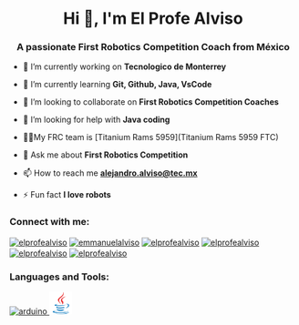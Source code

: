 <h1 align="center">Hi 👋, I'm El Profe Alviso</h1>
<h3 align="center">A passionate First Robotics Competition Coach from México</h3>

- 🔭 I’m currently working on **Tecnologico de Monterrey**

- 🌱 I’m currently learning **Git, Github, Java, VsCode**

- 👯 I’m looking to collaborate on **First Robotics Competition Coaches**

- 🤝 I’m looking for help with **Java coding**

- 👨‍💻My FRC team is [Titanium Rams 5959](Titanium Rams 5959 FTC)

- 💬 Ask me about **First Robotics Competition**

- 📫 How to reach me **alejandro.alviso@tec.mx**

- ⚡ Fun fact **I love robots**

<h3 align="left">Connect with me:</h3>
<p align="left">
<a href="https://twitter.com/elprofealviso" target="blank"><img align="center" src="https://raw.githubusercontent.com/rahuldkjain/github-profile-readme-generator/master/src/images/icons/Social/twitter.svg" alt="elprofealviso" height="30" width="40" /></a>
<a href="https://linkedin.com/in/emmanuelalviso" target="blank"><img align="center" src="https://raw.githubusercontent.com/rahuldkjain/github-profile-readme-generator/master/src/images/icons/Social/linked-in-alt.svg" alt="emmanuelalviso" height="30" width="40" /></a>
<a href="https://fb.com/elprofealviso" target="blank"><img align="center" src="https://raw.githubusercontent.com/rahuldkjain/github-profile-readme-generator/master/src/images/icons/Social/facebook.svg" alt="elprofealviso" height="30" width="40" /></a>
<a href="https://instagram.com/elprofealviso" target="blank"><img align="center" src="https://raw.githubusercontent.com/rahuldkjain/github-profile-readme-generator/master/src/images/icons/Social/instagram.svg" alt="elprofealviso" height="30" width="40" /></a>
<a href="https://www.youtube.com/c/elprofealviso" target="blank"><img align="center" src="https://raw.githubusercontent.com/rahuldkjain/github-profile-readme-generator/master/src/images/icons/Social/youtube.svg" alt="elprofealviso" height="30" width="40" /></a>
<a href="https://www.tiktok.com/@elprofealviso" target="blank"><img align="center" src="https://seeklogo.com/images/T/tiktok-logo-B9AC5FE794-seeklogo.com.png" alt="elprofealviso" height="30" width="40" /></a>
</p>

<h3 align="left">Languages and Tools:</h3>
<p align="left"> <a href="https://www.arduino.cc/" target="_blank" rel="noreferrer"> <img src="https://cdn.worldvectorlogo.com/logos/arduino-1.svg" alt="arduino" width="40" height="40"/> </a> <a href="https://www.java.com" target="_blank" rel="noreferrer"> <img src="https://raw.githubusercontent.com/devicons/devicon/master/icons/java/java-original.svg" alt="java" width="40" height="40"/> </a> </p>
